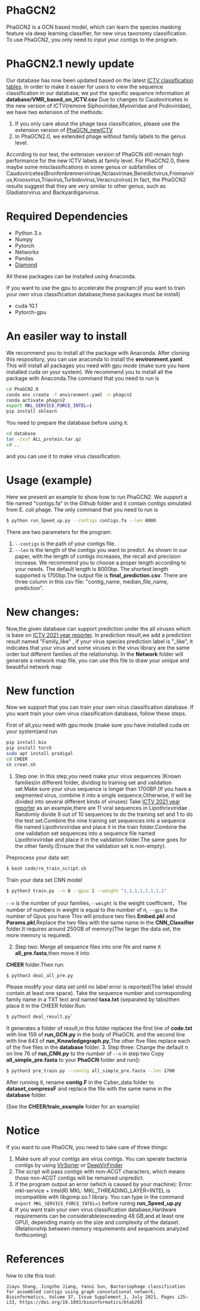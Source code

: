 # PhaGCN2

PhaGCN2 is a GCN based model, which can learn the species masking feature via deep learning classifier, for new virus taxonomy classification. To use PhaGCN2, you only need to input your contigs to the program.



# PhaGCN2.1 newly update
Our database has now been updated based on the latest [ICTV classification tables](https://ictv.global/filebrowser/download/585).
In order to make it easier for users to view the sequence classification in our database, we put the specific sequence information at **database/VMR_based_on_ICTV.csv**
Due to changes to Caudoviricetes in the new version of ICTV(remove Siphoviridae,Myoviridae and Podoviridae), we have two extension of the methods:

1. If you only care about the phage taxa classification, please use the extension version of [PhaGCN_newICTV](https://github.com/KennthShang/PhaGCN_newICTV)
2. In PhaGCN2.0, we extended phage without family labels to the genus level.

According to our test, the extension version of PhaGCN still remain high performance for the new ICTV labels at family level.
For PhaGCN2.0, there maybe some misclassifications in some genus or subfamilies of Caudoviricetes(Bronfenbrennervirinae,Nclasvirinae,Benedictvirus,Fromanvirus,Kroosvirus,Triavirus,Turbidovirus,Veracruzvirus).In fact, the PhaGCN2 results suggest that they are very similar to other genus, such as Gladiatorvirus and Backyardiganvirus.


# Required Dependencies
* Python 3.x
* Numpy
* Pytorch
* Networkx
* Pandas
* [Diamond](https://github.com/bbuchfink/diamond)

All these packages can be installed using Anaconda.

If you want to use the gpu to accelerate the program:(if you want to train your own virus classification database,these packages must be install)

* cuda 10.1
* Pytorch-gpu

# An easiler way to install
We recommend you to install all the package with Anaconda.
After cloning this respository, you can use anaconda to install the **environment.yaml**. This will install all packages you need with gpu mode (make sure you have installed cuda on your system).
We recommend you to install all the package with Anaconda.The command that you need to run is 
```bash
cd PhaGCN2.0
conda env create -f environment.yaml -n phagcn2
conda activate phagcn2
export MKL_SERVICE_FORCE_INTEL=1
pip install sklearn
```

You need to prepare the database before using it.
```bash
cd database
tar -zxvf ALL_protein.tar.gz
cd ..
```
and you can use it to make virus classification.


# Usage (example)
Here we present an example to show how to run PhaGCN2. We support a file named "contigs.fa" in the Github folder and it contain contigs simulated from E. coli phage. The only command that you need to run is 

```bash
$ python run_Speed_up.py --contigs contigs.fa --len 8000
```

There are two parameters for the program: 
1. `--contigs` is the path of your contigs file. 
2. `--len` is the length of the contigs you want to predict. 
As shown in our paper, with the length of contigs increases, the recall and precision increase. We recommend you to choose a proper length according to your needs. The default length is 8000bp.
The shortest length supported is 1700bp.The output file is **final_prediction.csv**. There are three column in this csv file: "contig_name, median_file_name, prediction".

# New changes:
Now,the given database can support prediction under the all viruses which is base on [ICTV 2021 year reporter](https://talk.ictvonline.org/taxonomy/vmr/m/vmr-file-repository/13175). In prediction result,we add a prediction result named "Family_like" , if your virus species prediction label is "_like", it indicates that your virus and some viruses in the virus library are the same order but different families of the relationship.
In the **Network** folder will generate a network map file, you can use this file to draw your unique and beautiful network map

# New function
Now we support that you can train your own virus classification database.
If you want train your own virus classification database, follow these steps.

First of all,you need with gpu mode (make sure you have installed cuda on your system)and  run 
```bash
pip install bio
pip install torch
sudo apt install prodigal
cd CHEER
sh creat.sh
```

1. Step one:
In this step,you need make your virus sequences (Known families)in different folder, dividing to training set and validation set.Make sure your virus sequence is longer than 1700BP.(If you have a segmented virus, combine it into a single sequence,Otherwise, it will be divided into several different kinds of viruses)
Take [ICTV 2021 year reporter](https://talk.ictvonline.org/taxonomy/vmr/m/vmr-file-repository/13175) as an example,there are 11 viral sequences in Lipothrixviridae .
Randomly divide 9 out of 10 sequences to do the training set and 1 to do the test set.Combine the nine training set sequences into a sequence file named Lipothrixviridae and place it in the train folder.Combine the one validation set sequences into a sequence file named Lipothrixviridae and place it in the validation folder.The same goes for the other family.(Ensure that the validation set is non-empty).

Preprocess your data set:
```bash
$ bash code/re_train_script.sh
```

Train your data set CNN model
```bash
$ python3 train.py --n 8 --gpus 1 --weight "1,1,1,1,1,1,1,1"
```
`--n` is the number of your families,`--weight` is the  weight coefficient，The number of numbers in weight is equal to the number of n, `--gpu` is the number of Gpus you have
This will produce two files **Embed.pkl** and **Params.pkl**,Replace the two files with the same name in the **CNN_Classifier** folder.It requires around 250GB of memory(The larger the data set, the more memory is required).

2. Step two:
Merge all sequence files into one file and name it **all_pre.fasta**,then move it into 

**CHEER** folder.Then run:
```bash
$ python3 deal_all_pre.py
```
Please modify your data set until no label error is reported(The label should contain at least one space).
Take the sequence number and corresponding family name in a TXT text and named **taxa.txt** (separated by tabs)then place it in the CHEER folder.Run:
```bash
$ python3 deal_result.py`
```
It generates a folder of result,in this folder replaces the first line of **code.txt** with line 159 of **run_GCN.py** in the body of PhaGCN, and the second line with line 643 of **run_Knowledgegraph.py**,The other five files replace each of the five files in the **database** folder.
3. Step three:
Change the default n on line 76 of **run_CNN.py** to the number of `--n` in step two
Copy **all_simple_pre.fasta** to your **PhaGCN** folder and run():
```bash
$ python3 pre_train.py --contig all_simple_pre.fasta --len 1700
```

After running it, rename **contig.F** in the Cyber_data folder to **dataset_compressF** and replace the file with the same name in the **database** folder.

(See the **CHEER/train_example** folder for an example)
# Notice
If you want to use PhaGCN, you need to take care of three things:
1. Make sure all your contigs are virus contigs. You can sperate bacteria contigs by using [VirSorter](https://github.com/simroux/VirSorter) or [DeepVirFinder](https://github.com/jessieren/DeepVirFinder)
2. The script will pass contigs with non-ACGT characters, which means those non-ACGT contigs will be remained unpredict.
3. if the program output an error (which is caused by your machine): Error: mkl-service + Intel(R) MKL: MKL_THREADING_LAYER=INTEL is incompatible with libgomp.so.1 library.
You can type in the command `export MKL_SERVICE_FORCE_INTEL=1` before runing **run_Speed_up.py**
4. If you want train your own virus classification database,Hardware requirements can be considerable(exceeding 48 GB,and at least one GPU), depending mainly on the size and complexity of the dataset. (Relationship between memory requirements and sequences analyzed forthcoming)


# References
how to cite this tool:
```
Jiayu Shang, Jingzhe Jiang, Yanni Sun, Bacteriophage classification for assembled contigs using graph convolutional network, Bioinformatics, Volume 37, Issue Supplement_1, July 2021, Pages i25–i33, https://doi.org/10.1093/bioinformatics/btab293
```


